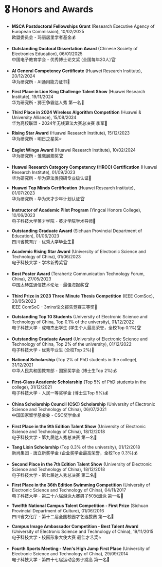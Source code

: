 # 🎖️ Honors and Awards

- **MSCA Postdoctoral Fellowships Grant** (Research Executive Agency of European Commission), 10/02/2025   
  欧盟委员会 - 玛丽居里学者基金💰 

- **Outstanding Doctoral Dissertation Award** (Chinese Society of Electronics Education), 06/01/2025   
  中国电子教育学会 - 优秀博士论文奖 (全国每年20人)🏆

- **AI General Competency Certificate** (Huawei Research Institute), 20/12/2024  
  华为研究所 - AI通用能力证书🪪

- **First Place in Lion King Challenge Talent Show** (Huawei Research Institute), 19/11/2024  
  华为研究所 - 狮王争霸达人秀 第一名🥇

- **Third Place in 2024 Wireless Algorithm Competition** (Huawei & University Alliance), 15/08/2024  
  华为高校联盟 - 2024年无线算法大赛总决赛 季军🥉

- **Rising Star Award** (Huawei Research Institute), 15/12/2023  
  华为研究所 - 明日之星奖⭐
  
- **Eaglet Wings Award** (Huawei Research Institute), 10/02/2024  
  华为研究所 - 雏鹰展翅奖🏆 
  
- **Huawei Research Category Competency (HRCC) Certification** (Huawei Research Institute), 01/09/2023  
  华为研究所 - 华为算法类预研专业级认证🪪

- **Huawei Top Minds Certification** (Huawei Research Institute), 01/07/2023  
  华为研究所 - 华为天才少年计划认证🏆

- **Instructor of Academic Pilot Program** (Yingcai Honors College), 10/06/2023  
  电子科技大学英才学院 - 英才学院学术导师🪪

- **Outstanding Graduate Award** (Sichuan Provincial Department of Education), 01/06/2023  
  四川省教育厅 - 优秀大学毕业生🌟

- **Academic Rising Star Award** (University of Electronic Science and Technology of China), 01/06/2023  
  电子科技大学 - 学术新秀奖🏆

- **Best Poster Award** (Terahertz Communication Technology Forum, China), 27/05/2023  
  中国太赫兹通信技术论坛 - 最佳海报奖🏆 

- **Third Prize in 2023 Three Minute Thesis Competition** (IEEE ComSoc), 30/05/2023  
  IEEE ComSoC - 3mins论文报告竞赛三等奖🥉

- **Outstanding Top 10 Students** (University of Electronic Science and Technology of China, Top 0.1% of the university), 01/12/2022  
  电子科技大学 - 成电杰出学生 (学生个人最高荣誉，全校Top 0.1%)🏆

- **Outstanding Graduate Award** (University of Electronic Science and Technology of China, Top 2% of the university), 01/12/2022  
  电子科技大学 - 优秀毕业生 (全校Top 2%)🌟

- **National Scholarship** (Top 2% of PhD students in the college), 31/12/2021  
  中华人民共和国教育部 - 国家奖学金 (博士生Top 2%)💰

- **First-Class Academic Scholarship** (Top 5% of PhD students in the college), 31/12/2021  
  电子科技大学 - 人民一等奖学金 (博士生Top 5%)💰 

- **China Scholarship Council (CSC) Scholarship** (University of Electronic Science and Technology of China), 06/07/2021  
  中国国家留学基金委 - CSC奖学金💰 

- **First Place in the 9th Edition Talent Show** (University of Electronic Science and Technology of China), 18/12/2018  
  电子科技大学 - 第九届达人秀总决赛 第一名🥇

- **Tang Lixin Scholarship** (Top 0.3% of the university), 01/12/2018  
  新尚集团 - 唐立新奖学金 (企业奖学金最高荣誉，全校Top 0.3%)💰 

- **Second Place in the 7th Edition Talent Show** (University of Electronic Science and Technology of China), 18/12/2018  
  电子科技大学 - 第七届达人秀总决赛 第二名🥈
  
- **First Place in the 36th Edition Swimming Competition** (University of Electronic Science and Technology of China),  04/11/2017   
  电子科技大学 - 第三十六届游泳大赛男子50米蛙泳 第一名🥇
  
- **Twelfth National Campus Talent Competition - First Prize** (Sichuan Provincial Department of Culture), 01/06/2016  
  四川省文化厅 - 第十二届全国校园才艺选拔赛 第一名🥇

- **Campus Image Ambassador Competition - Best Talent Award** (University of Electronic Science and Technology of China), 19/11/2015  
  电子科技大学 - 校园形象大使大赛 最佳才艺奖⭐

- **Fourth Sports Meeting - Men's High Jump First Place** (University of Electronic Science and Technology of China), 29/09/2014  
  电子科技大学 - 第四十七届运动会男子跳高 第一名🥇
